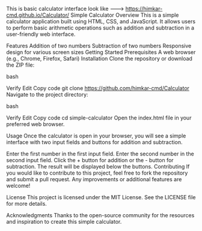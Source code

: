 This is basic calculator interface look like ---> https://himkar-cmd.github.io/Calculator/
Simple Calculator
Overview
This is a simple calculator application built using HTML, CSS, and JavaScript. It allows users to perform basic arithmetic operations such as addition and subtraction in a user-friendly web interface.

Features
Addition of two numbers
Subtraction of two numbers
Responsive design for various screen sizes
Getting Started
Prerequisites
A web browser (e.g., Chrome, Firefox, Safari)
Installation
Clone the repository or download the ZIP file:

bash

Verify
Edit
Copy code
git clone https://github.com/himkar-cmd/Calculator
Navigate to the project directory:

bash

Verify
Edit
Copy code
cd simple-calculator
Open the index.html file in your preferred web browser.

Usage
Once the calculator is open in your browser, you will see a simple interface with two input fields and buttons for addition and subtraction.

Enter the first number in the first input field.
Enter the second number in the second input field.
Click the + button for addition or the - button for subtraction.
The result will be displayed below the buttons.
Contributing
If you would like to contribute to this project, feel free to fork the repository and submit a pull request. Any improvements or additional features are welcome!

License
This project is licensed under the MIT License. See the LICENSE file for more details.

Acknowledgments
Thanks to the open-source community for the resources and inspiration to create this simple calculator.
